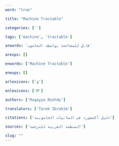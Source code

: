 ```yaml
---
word: "true"

title: "Machine Tractable"

categories: ['']

tags: ['machine', 'tractable']

arwords: 'قابل للمعالجة بواسطة الحاسوب'

arexps: []

enwords: ['Machine Tractable']

enexps: []

arlexicons: ['ق']

enlexicons: ['M']

authors: ['Ruqayya Roshdy']

translators: ['Tarek Ibrahim']

citations: ['دليل أكسفورد في السانيات الحاسوبية']

sources: ['المنظمة العربية للترجمة']

slug: ""
---
```

